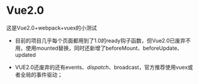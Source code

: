 # Vue2.0
  这是Vue2.0+webpack+vuex的小测试 <br>
  * 目前的项目几乎每个页面都用到了1.0的ready钩子函数，但Vue2.0已废弃不用，使用mounted替换，同时还新增了beforeMount、beforeUpdate、updated
  
  * VUE2.0还废弃的还有events、$dispatch、$broadcast，官方推荐使用vuex或者全局的事件驱动；
